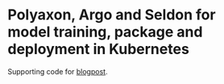 # Polyaxon, Argo and Seldon for model training, package and deployment in Kubernetes

Supporting code for [blogpost](https://danielfrg.com/blog/2018/10/model-management-polyaxon-argo-seldon/).
